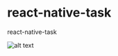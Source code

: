 # react-native-task
react-native-task

![alt text](https://i.postimg.cc/zyGgvpdV/Microsoft-Teams-image-10.png)
